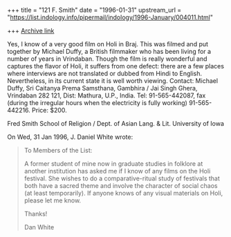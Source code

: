 +++
title = "121 F. Smith"
date = "1996-01-31"
upstream_url = "https://list.indology.info/pipermail/indology/1996-January/004011.html"

+++
[Archive link](https://list.indology.info/pipermail/indology/1996-January/004011.html)

Yes, I know of a very good film on Holi in Braj. This was filmed and put 
together by Michael Duffy, a British filmmaker who has been living for a 
number of years in Vrindaban. Though the film is really wonderful and 
captures the flavor of Holi, it suffers from one defect: there are a few
places where interviews are not translated or dubbed from Hindi to 
English. Nevertheless, in its current state it is well worth viewing. 
Contact: Michael Duffy, Sri Caitanya Prema Samsthana, Gambhira / Jai 
Singh Ghera, Vrindaban 282 121, Dist: Mathura, U.P., India. Tel: 
91-565-442087, fax (during the irregular hours when the electricity is 
fully working) 91-565-442216. Price: $200.

Fred Smith
School of Religion / Dept. of Asian Lang. & Lit.
University of Iowa

On Wed, 31 Jan 1996, J. Daniel White wrote:

> To Members of the List:
> 
> A former student of mine now in graduate studies in folklore at another
> institution has asked me if I know of any films on the Holi festival.  She
> wishes to do a comparative-ritual study of festivals that both have a sacred
> theme and involve the character of social chaos (at least temporarily).   If
> anyone knows of any visual materials on Holi, please let me know. 
> 
> Thanks!
> 
> Dan White
> 
> 




